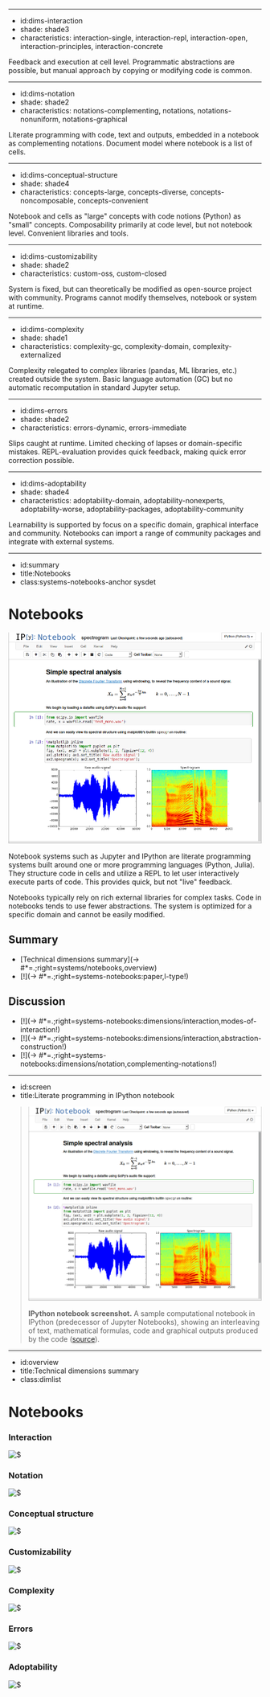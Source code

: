 ----------------------------------------------------------------------------------------------------
- id:dims-interaction
- shade: shade3
- characteristics: interaction-single, interaction-repl, interaction-open, interaction-principles, interaction-concrete

Feedback and execution at cell level.
Programmatic abstractions are possible, but manual approach by copying or modifying code is common.

----------------------------------------------------------------------------------------------------
- id:dims-notation
- shade: shade2
- characteristics: notations-complementing, notations, notations-nonuniform, notations-graphical

Literate programming with code, text and outputs, embedded in a notebook as complementing notations.
Document model where notebook is a list of cells.

----------------------------------------------------------------------------------------------------
- id:dims-conceptual-structure
- shade: shade4
- characteristics: concepts-large, concepts-diverse, concepts-noncomposable, concepts-convenient

Notebook and cells as "large" concepts with code notions (Python) as "small" concepts.
Composability primarily at code level, but not notebook level. Convenient libraries and tools.

----------------------------------------------------------------------------------------------------
- id:dims-customizability
- shade: shade2
- characteristics: custom-oss, custom-closed

System is fixed, but can theoretically be modified as open-source project with community.
Programs cannot modify themselves, notebook or system at runtime.

----------------------------------------------------------------------------------------------------
- id:dims-complexity
- shade: shade1
- characteristics: complexity-gc, complexity-domain, complexity-externalized

Complexity relegated to complex libraries (pandas, ML libraries, etc.) created outside the system.
Basic language automation (GC) but no automatic recomputation in standard Jupyter setup.

----------------------------------------------------------------------------------------------------
- id:dims-errors
- shade: shade2
- characteristics: errors-dynamic, errors-immediate

Slips caught at runtime. Limited checking of lapses or domain-specific mistakes.
REPL-evaluation provides quick feedback, making quick error correction possible.

----------------------------------------------------------------------------------------------------
- id:dims-adoptability
- shade: shade4
- characteristics: adoptability-domain, adoptability-nonexperts, adoptability-worse, adoptability-packages, adoptability-community

Learnability is supported by focus on a specific domain, graphical interface and community.
Notebooks can import a range of community packages and integrate with external systems.

----------------------------------------------------------------------------------------------------
- id:summary
- title:Notebooks
- class:systems-notebooks-anchor sysdet

# Notebooks

[![](img/sys/ipython.png)](#image=systems/notebooks,screen)

Notebook systems such as Jupyter and IPython are literate programming systems built around one or
more programming languages (Python, Julia). They structure code in cells and utilize a REPL 
to let user interactively execute parts of code. This provides quick, but not "live" feedback.

Notebooks typically rely on rich external libraries for complex tasks. Code in notebooks tends to
use fewer abstractions. The system is optimized for a specific domain and cannot be easily modified.


## Summary

- [Technical dimensions summary](-> #*=.;right=systems/notebooks,overview)
- [!](-> #*=.;right=systems-notebooks:paper,l-type!)

## Discussion

- [!](-> #*=.;right=systems-notebooks:dimensions/interaction,modes-of-interaction!)
- [!](-> #*=.;right=systems-notebooks:dimensions/interaction,abstraction-construction!)
- [!](-> #*=.;right=systems-notebooks:dimensions/notation,complementing-notations!)

----------------------------------------------------------------------------------------------------
- id:screen
- title:Literate programming in IPython notebook

> ![IPython notebook screenshot](img/sys/ipython.png)
> 
> **IPython notebook screenshot.** A sample computational notebook in IPython (predecessor of Jupyter Notebooks), showing an interleaving of text, mathematical formulas, code and graphical outputs produced by the code
> ([source](https://ipython.org/index.html)).

----------------------------------------------------------------------------------------------------
- id:overview
- title:Technical dimensions summary
- class:dimlist

# Notebooks

### Interaction

![$](systems/notebooks,dims-interaction)

### Notation

![$](systems/notebooks,dims-notation)

### Conceptual structure

![$](systems/notebooks,dims-conceptual-structure)

### Customizability

![$](systems/notebooks,dims-customizability)

### Complexity

![$](systems/notebooks,dims-complexity)

### Errors

![$](systems/notebooks,dims-errors)

### Adoptability

![$](systems/notebooks,dims-adoptability)
